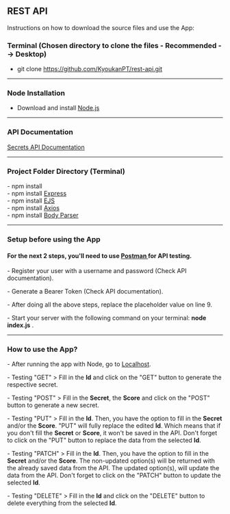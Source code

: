 <h2>REST API</h2>

<p>Instructions on how to download the source files and use the App: </p>

<h3>Terminal (Chosen directory to clone the files - Recommended --> Desktop)</h3>

- git clone https://github.com/KyoukanPT/rest-api.git

<hr>

<h3>Node Installation</h3>
 
- Download and install <a href="https://nodejs.org/en/download"> Node.js </a> <br>

<hr>

<h3>API Documentation</h3>
<a href="https://secrets-api.appbrewery.com/"> Secrets API Documentation </a> <br>

<hr>

<h3>Project Folder Directory (Terminal)</h3>
- npm install <br>
- npm install <a href="https://expressjs.com/en/starter/installing.html"> Express </a> <br>
- npm install <a href="https://ejs.co/"> EJS </a> <br>
- npm install <a href="https://axios-http.com/docs/intro"> Axios </a> <br>
- npm install <a href="https://www.npmjs.com/package/body-parser"> Body Parser </a> <br>

<hr>

<h3>Setup before using the App</h3>
<h4> For the next 2 steps, you'll need to use <a href="https://www.postman.com/downloads/"> Postman </a> for API testing. </h4>
<p> - Register your user with a username and password (Check API documentation). </p>
<p> - Generate a Bearer Token (Check API documentation). </p>

<p> - After doing all the above steps, replace the placeholder value on line 9.  </p>
<p> - Start your server with the following command on your terminal: <b>node index.js</b> .</p>

<hr>

<h3>How to use the App?</h3>
<p> - After running the app with Node, go to <a href="http://localhost:3000/">Localhost</a>. </p>
<p> - Testing "GET" > Fill in the <b>Id</b> and click on the "GET" button to generate the respective secret. </p>
<p> - Testing "POST" > Fill in the <b>Secret</b>, the <b>Score</b> and click on the "POST" button to generate a new secret. </p>
<p> - Testing "PUT" > Fill in the <b>Id</b>. Then, you have the option to fill in the <b>Secret</b> and/or the <b>Score</b>. "PUT" will fully replace the edited <b>Id</b>. Which means that if you don't fill the <b>Secret</b> or <b>Score</b>, it won't be saved in the API. Don't forget to click on the "PUT" button to replace the data from the selected <b>Id</b>.</p>
<p> - Testing "PATCH" > Fill in the <b>Id</b>. Then, you have the option to fill in the <b>Secret</b> and/or the <b>Score</b>. The non-updated option(s) will be returned with the already saved data from the API. The updated option(s), will update the data from the API. Don't forget to click on the "PATCH" button to update the selected <b>Id</b>.</p>
<p> - Testing "DELETE" > Fill in the <b>Id</b> and click on the "DELETE" button to delete everything from the selected <b>Id</b>.</p>
